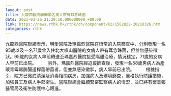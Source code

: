 ```yaml
---
layout: post
title: 九龍西醫院聯網兩名病人帶有耳念珠菌
date: 2021-03-26 21:29:10.000000000 +08:00
link: https://news.rthk.hk/rthk/ch/component/k2/1582822-20210326.htm
categories: rthk
---
```


九龍西醫院聯網表示，明愛醫院及瑪嘉烈醫院在恆常的入院篩查中，分別發現一名95歲以及一名71歲曾入住北大嶼山醫院的女病人帶有耳念珠菌，但並無感染徵狀。95歲的女病人早前轉送至瑪嘉烈醫院接受隔離治療，情況穩定，71歲的女病人早前已出院。
　　 
另外，瑪嘉烈醫院經追蹤篩查後，發現一名58歲男病人為產碳青霉烯酶腸道桿菌帶菌者，但並無感染徵狀，病人早前已出院。
　　
根據指引，院方已徹底清潔及消毒相關病房，加強病人及環境篩查，嚴格執行防護措施，加強員工及病人手部衞生。醫院聯網會繼續緊密監察病人的情況，並已將有案呈報醫管局及衞生防護中心跟進。
